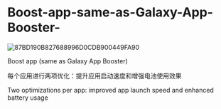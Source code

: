 # Boost-app-same-as-Galaxy-App-Booster-
![87BD190B827688996D0CDB900449FA90](https://github.com/user-attachments/assets/f67793cb-5b5d-4ec2-9b09-9b9da36d1e6c)

Boost app (same as Galaxy App Booster)

每个应用进行两项优化：提升应用启动速度和增强电池使用效果

Two optimizations per app: improved app launch speed and enhanced battery usage
